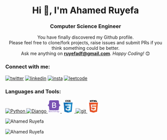 <h1 align="center">Hi 👋, I'm Ahamed Ruyefa</h1>
<h3 align="center">Computer Science Engineer</h3>


<div align="center">

You have finally discovered my Github profile. <br>
Please feel free to clone/fork projects, raise issues and submit PRs if you think something could be better. <br>
Ask me anything on <a href="mailto:ruyefadf@gmail.com"><b>ruyefadf@gmail.com</b></a>.
<i>Happy Coding!</i> 😊
</div>


<h3 align="left">Connect with me:</h3>
<p align="left">
<a href="https://twitter.com/__ardf" target="blank"><img align="center" src="https://cdn.jsdelivr.net/npm/simple-icons@3.0.1/icons/twitter.svg" alt="twitter" height="30" width="40" /></a>
<a href="https://linkedin.com/in/ardf" target="blank"><img align="center" src="https://cdn.jsdelivr.net/npm/simple-icons@3.0.1/icons/linkedin.svg" alt="linkedin" height="30" width="40" /></a>
<a href="https://instagram.com/_ardf" target="blank"><img align="center" src="https://cdn.jsdelivr.net/npm/simple-icons@3.0.1/icons/instagram.svg" alt="insta" height="30" width="40" /></a>
<a href="https://www.leetcode.com/ardf" target="blank"><img align="center" src="https://cdn.jsdelivr.net/npm/simple-icons@3.0.1/icons/leetcode.svg" alt="leetcode" height="30" width="40" /></a>
</p>

<h3 align="left">Languages and Tools:</h3>
<p align="left">
  
  <a href="https://python.org" target="_blank"> <img src="https://raw.githubusercontent.com/jmnote/z-icons/master/svg/python.svg" alt="Python" width="40" height="40"/> </a>
    <a href="https://djangoproject.com" target="_blank"> <img src="https://img.icons8.com/material-outlined/24/000000/django.png" alt="Django" width="40" height="40"/> </a>
  <a href="https://getbootstrap.com" target="_blank"> <img src="https://raw.githubusercontent.com/devicons/devicon/master/icons/bootstrap/bootstrap-plain-wordmark.svg" alt="bootstrap" width="40" height="40"/> </a>
  <a href="https://www.w3schools.com/css/" target="_blank"> <img src="https://raw.githubusercontent.com/devicons/devicon/master/icons/css3/css3-original-wordmark.svg" alt="css3" width="40" height="40"/> </a>
  <a href="https://git-scm.com/" target="_blank"> <img src="https://www.vectorlogo.zone/logos/git-scm/git-scm-icon.svg" alt="git" width="40" height="40"/> </a> 
  <a href="https://www.w3.org/html/" target="_blank"> <img src="https://raw.githubusercontent.com/devicons/devicon/master/icons/html5/html5-original-wordmark.svg" alt="html5" width="40" height="40"/> </a>   </p>


<p><img align="center" src="https://github-readme-stats.vercel.app/api?username=ardf&include_all_commits=true&count_private=true&show_icons=true&line_height=20&title_color=7A7ADB&icon_color=2234AE&text_color=D3D3D3&bg_color=0,000000,130F40" alt="Ahamed Ruyefa" /></p>


<p><img align="center" src="https://github-readme-streak-stats.herokuapp.com/?user=ardf" alt="Ahamed Ruyefa" /></p>

<!---
ardf/ardf is a ✨ special ✨ repository because its `README.md` (this file) appears on your GitHub profile.
You can click the Preview link to take a look at your changes.
--->
